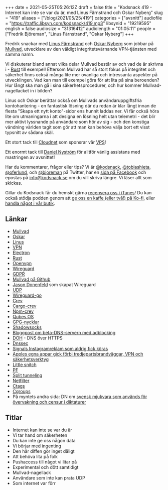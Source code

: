 +++
date = 2021-05-25T05:26:12Z
draft = false
title = "Kodsnack 419 - Internet kan inte se var du är, med Linus Färnstrand och Oskar Nyberg"
slug = "419"
aliases = ["/blog/2021/05/25/419"]
categories = ["avsnitt"]
audiofile = "https://traffic.libsyn.com/kodsnack/419.mp3"
libsynid = "19219595"
english = false
audiosize = "31316412"
audiolength = "01:05:11"
people = ["Fredrik Björeman", "Linus Färnstrand", "Oskar Nyberg"]
+++

Fredrik snackar med [Linus Färnstrand](https://github.com/faern) och [Oskar Nyberg](https://www.linkedin.com/in/oskar-nyberg/) som jobbar på [Mullvad](https://mullvad.net/sv/), utvecklare av den väldigt integritetsvärnande VPN-tjänsten med samma namn.

Vi diskuterar bland annat vilka delar Mullvad består av och vad de är skrivna i - [Rust](https://en.wikipedia.org/wiki/Rust_%28programming_language%29) till exempel! Eftersom Mullvad har så stort fokus på integritet och säkerhet finns också många lite mer ovanliga och intressanta aspekter på utvecklingen. Vad kan man till exempel göra för att lita på sina beroenden? Hur långt ska man gå i sina säkerhetsprocedurer, och hur kommer Mullvad-nagellacket in i bilden?

Linus och Oskar berättar också om Mullvads användaruppgiftsfria kontohantering - en fantastisk lösning där du redan är klar långt innan de flesta "Skapa ett nytt konto"-sidor ens hunnit laddas ner. Vi får också höra lite om utmaningarna i att designa en lösning helt utan telemetri - det blir mer aktivt lyssnande på användare som hör av sig - och den konstiga vändning världen tagit som gör att man kan behöva välja bort ett visst typsnitt av sådana skäl.

Ett stort tack till [Cloudnet](https://www.cloudnet.se) som sponsrar vår [VPS](https://en.wikipedia.org/wiki/Virtual_private_server)!

Ett enormt tack till [Daniel Nyström](https://www.facebook.com/TONITIUSMEDIA) för alltför vänlig assistans med mastringen av avsnittet! 

Har du kommentarer, frågor eller tips? Vi är [@kodsnack](https://www.twitter.com/kodsnack), [@tobiashieta](https://www.twitter.com/tobiashieta), [@oferlund](https://www.twitter.com/oferlund), och [@bjoreman](https://www.twitter.com/bjoreman) på Twitter, har en [sida på Facebook](https://www.facebook.com/kodsnack) och epostas på [info@kodsnack.se](mailto:info@kodsnack.se) om du vill skriva längre. Vi läser allt som skickas.

Gillar du Kodsnack får du hemskt gärna [recensera oss i iTunes](https://itunes.apple.com/se/podcast/kodsnack/id561631498?l=en)! Du kan också stödja podden genom att <a href="https://ko-fi.com/kodsnack" rel="payment">ge oss en kaffe (eller två!) på Ko-fi</a>, eller [handla något i vår butik](https://shop.spreadshirt.se/kodsnack/).

## Länkar ##
* [Mullvad](https://mullvad.net/sv/)
* [Oskar](https://www.linkedin.com/in/oskar-nyberg/)
* [Linus](https://github.com/faern)
* [VPN](https://en.wikipedia.org/wiki/Virtual_private_network)
* [Electron](https://en.wikipedia.org/wiki/Electron_%28software_framework%29)
* [Rust](https://en.wikipedia.org/wiki/Rust_%28programming_language%29)
* [Openvpn](https://en.wikipedia.org/wiki/OpenVPN)
* [Wireguard](https://en.wikipedia.org/wiki/WireGuard)
* [GDPR](https://en.wikipedia.org/wiki/General_Data_Protection_Regulation)
* [Mullvad på Github](https://github.com/mullvad)
* [Jason Donenfeld](https://www.zx2c4.com/) som skapat Wireguard
* [UDP](https://en.wikipedia.org/wiki/User_Datagram_Protocol)
* [Wireguard-go](https://git.zx2c4.com/wireguard-go/about/)
* [Crev](https://github.com/crev-dev/crev/)
* [Cargo-crev](https://github.com/crev-dev/cargo-crev)
* [Npm-crev](https://www.npmjs.com/package/crev)
* [Qubes OS](https://en.wikipedia.org/wiki/Qubes_OS)
* [GPG-nycklar](https://en.wikipedia.org/wiki/GNU_Privacy_Guard)
* [Shadowsocks](https://en.wikipedia.org/wiki/Shadowsocks)
* [Bloggpost om beta-DNS-servern med adblocking](https://mullvad.net/sv/blog/2021/3/3/mullvad-doh-and-dot-beta-release/)
* [DOH](https://en.wikipedia.org/wiki/DNS_over_HTTPS) - DNS över HTTPS
* [Dnssec](https://en.wikipedia.org/wiki/Domain_Name_System_Security_Extensions)
* [Signals Instagramreklam som aldrig fick köras](https://signal.org/blog/the-instagram-ads-you-will-never-see/)
* [Apples egna appar gick förbi tredjepartsbrandväggar, VPN och säkerhetsverktyg](https://www.zdnet.com/article/apple-removes-feature-that-allowed-its-apps-to-bypass-macos-firewalls-and-vpns/)
* [Little snitch](https://www.obdev.at/products/littlesnitch/index.html)
* [PF](https://en.wikipedia.org/wiki/PF_%28firewall%29)
* [Split tunneling](https://en.wikipedia.org/wiki/Split_tunneling)
* [Netfilter](https://en.wikipedia.org/wiki/Netfilter)
* [Ctags](https://en.wikipedia.org/wiki/Ctags)
* [Cgroups](https://en.wikipedia.org/wiki/Cgroups)
* På myntets andra sida: DN om [svensk mjukvara som används för övervakning och censur i diktaturer](https://www.dn.se/svenska-censurfabriken/)

## Titlar ##
* Internet kan inte se var du är
* Vi tar hand om säkerheten
* Du kan inte ge oss någon data
* Vi börjar med ingenting
* Den här diffen gör inget dåligt
* Att behöva lita på folk
* Pushaccess till något vi litar på
* Experimental och dött samtidigt
* Mullvad-nagellack
* Användare som inte kan prata UDP
* Som internet var förr
